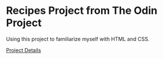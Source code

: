 # Recipes Project from The Odin Project
Using this project to familiarize myself with HTML and CSS.


[Project Details](https://www.theodinproject.com/lessons/foundations-recipes)